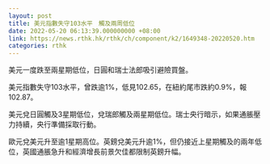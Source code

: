 ```yaml
---
layout: post
title: 美元指數失守103水平　觸及兩周低位
date: 2022-05-20 06:13:39.000000000 +08:00
link: https://news.rthk.hk/rthk/ch/component/k2/1649348-20220520.htm
categories: rthk
---
```


美元一度跌至兩星期低位，日圓和瑞士法郎吸引避險買盤。

美元指數失守103水平，曾跌逾1%，低見102.65，在紐約尾市跌約0.9%，報102.87。

美元兌日圓觸及3星期低位，兌瑞郎觸及兩星期低位。瑞士央行暗示，如果通脹壓力持續，央行準備採取行動。

歐元兌美元升至逾1星期高位。英鎊兌美元升逾1%，但仍接近上星期觸及的兩年低位，英國通脹急升和經濟增長前景欠佳都限制英鎊升幅。

